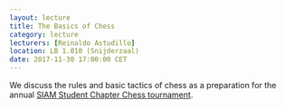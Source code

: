```yaml
---
layout: lecture
title: The Basics of Chess
category: lecture
lecturers: [Reinaldo Astudillo]
location: LB 1.010 (Snijderzaal) 
date: 2017-11-30 17:00:00 CET
---
```


We discuss the rules and basic tactics of chess as a preparation for the annual [SIAM Student Chapter Chess tournament].

[SIAM Student Chapter Chess Tournament]: https://sscdelft.github.io/news/2017/11/26/chess-tournament.html
[Reinaldo Astudillo]: http://ta.twi.tudelft.nl/nw/users/rastudillo/
